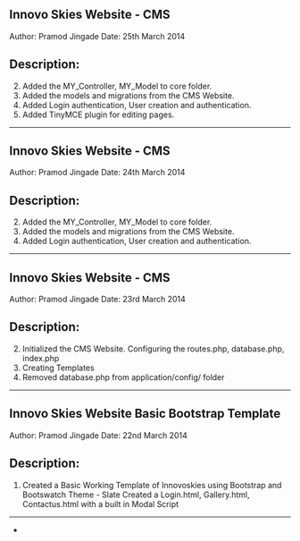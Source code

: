 Innovo Skies Website - CMS
---------------------------------------------
Author: Pramod Jingade
Date: 25th March 2014

Description:
------------
2. Added the MY_Controller, MY_Model to core folder.
3. Added the models and migrations from the CMS Website.
4. Added Login authentication, User creation and authentication.
5. Added TinyMCE plugin for editing pages.
--------------------------------------------------------------------------------

Innovo Skies Website - CMS
---------------------------------------------
Author: Pramod Jingade
Date: 24th March 2014

Description:
------------
2. Added the MY_Controller, MY_Model to core folder.
3. Added the models and migrations from the CMS Website.
4. Added Login authentication, User creation and authentication.
--------------------------------------------------------------------------------

Innovo Skies Website - CMS
---------------------------------------------
Author: Pramod Jingade
Date: 23rd March 2014

Description:
------------
2. Initialized the CMS Website. Configuring the routes.php, database.php, index.php
3. Creating Templates
4. Removed database.php from application/config/ folder
--------------------------------------------------------------------------------

Innovo Skies Website Basic Bootstrap Template
---------------------------------------------
Author: Pramod Jingade
Date: 22nd March 2014


Description:
------------
1. Created a Basic Working Template of Innovoskies using Bootstrap and Bootswatch Theme - Slate
Created a Login.html, Gallery.html, Contactus.html with a built in Modal Script
--------------------------------------------------------------------------------
-